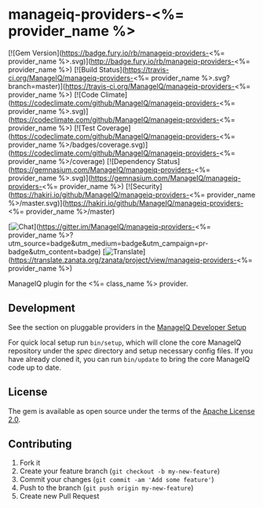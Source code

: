 # manageiq-providers-<%= provider_name %>

[![Gem Version](https://badge.fury.io/rb/manageiq-providers-<%= provider_name %>.svg)](http://badge.fury.io/rb/manageiq-providers-<%= provider_name %>)
[![Build Status](https://travis-ci.org/ManageIQ/manageiq-providers-<%= provider_name %>.svg?branch=master)](https://travis-ci.org/ManageIQ/manageiq-providers-<%= provider_name %>)
[![Code Climate](https://codeclimate.com/github/ManageIQ/manageiq-providers-<%= provider_name %>.svg)](https://codeclimate.com/github/ManageIQ/manageiq-providers-<%= provider_name %>)
[![Test Coverage](https://codeclimate.com/github/ManageIQ/manageiq-providers-<%= provider_name %>/badges/coverage.svg)](https://codeclimate.com/github/ManageIQ/manageiq-providers-<%= provider_name %>/coverage)
[![Dependency Status](https://gemnasium.com/ManageIQ/manageiq-providers-<%= provider_name %>.svg)](https://gemnasium.com/ManageIQ/manageiq-providers-<%= provider_name %>)
[![Security](https://hakiri.io/github/ManageIQ/manageiq-providers-<%= provider_name %>/master.svg)](https://hakiri.io/github/ManageIQ/manageiq-providers-<%= provider_name %>/master)

[![Chat](https://badges.gitter.im/Join%20Chat.svg)](https://gitter.im/ManageIQ/manageiq-providers-<%= provider_name %>?utm_source=badge&utm_medium=badge&utm_campaign=pr-badge&utm_content=badge)
[![Translate](https://img.shields.io/badge/translate-zanata-blue.svg)](https://translate.zanata.org/zanata/project/view/manageiq-providers-<%= provider_name %>)

ManageIQ plugin for the <%= class_name %> provider.

## Development

See the section on pluggable providers in the [ManageIQ Developer Setup](http://manageiq.org/docs/guides/developer_setup)

For quick local setup run `bin/setup`, which will clone the core ManageIQ repository under the *spec* directory and setup necessary config files. If you have already cloned it, you can run `bin/update` to bring the core ManageIQ code up to date.

## License

The gem is available as open source under the terms of the [Apache License 2.0](http://www.apache.org/licenses/LICENSE-2.0).

## Contributing

1. Fork it
2. Create your feature branch (`git checkout -b my-new-feature`)
3. Commit your changes (`git commit -am 'Add some feature'`)
4. Push to the branch (`git push origin my-new-feature`)
5. Create new Pull Request
